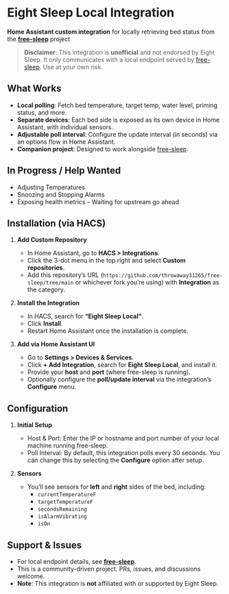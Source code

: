 # Eight Sleep Local Integration

**Home Assistant custom integration** for locally retrieving bed status from the [**free-sleep**](https://github.com/throwaway31265/free-sleep/tree/main) project

> **Disclaimer**: This integration is **unofficial** and not endorsed by Eight Sleep. It only communicates with a local endpoint served by [free-sleep](https://github.com/throwaway31265/free-sleep/tree/main). Use at your own risk.

## What Works

- **Local polling**: Fetch bed temperature, target temp, water level, priming status, and more.
- **Separate devices**: Each bed side is exposed as its own device in Home Assistant, with individual sensors.
- **Adjustable poll interval**: Configure the update interval (in seconds) via an options flow in Home Assistant.
- **Companion project**: Designed to work alongside [free-sleep](https://github.com/throwaway31265/free-sleep/tree/main).

## In Progress / Help Wanted
- Adjusting Temperatures
- Snoozing and Stopping Alarms
- Exposing health metrics – Waiting for upstream go ahead

## Installation (via HACS)

1. **Add Custom Repository**
    - In Home Assistant, go to **HACS > Integrations**.
    - Click the 3-dot menu in the top right and select **Custom repositories**.
    - Add this repository’s URL (`https://github.com/throwaway31265/free-sleep/tree/main` or whichever fork you’re using) with **Integration** as the category.

2. **Install the Integration**
    - In HACS, search for **“Eight Sleep Local”**.
    - Click **Install**.
    - Restart Home Assistant once the installation is complete.

3. **Add via Home Assistant UI**
    - Go to **Settings > Devices & Services**.
    - Click **+ Add Integration**, search for **Eight Sleep Local**, and install it.
    - Provide your **host** and **port** (where free-sleep is running).
    - Optionally configure the **poll/update interval** via the integration’s **Configure** menu.

## Configuration

1. **Initial Setup**
    - Host & Port: Enter the IP or hostname and port number of your local machine running free-sleep.
    - Poll Interval: By default, this integration polls every 30 seconds. You can change this by selecting the **Configure** option after setup.

2. **Sensors**
    - You’ll see sensors for **left** and **right** sides of the bed, including:
        - `currentTemperatureF`
        - `targetTemperatureF`
        - `secondsRemaining`
        - `isAlarmVibrating`
        - `isOn`

## Support & Issues

- For local endpoint details, see [**free-sleep**](https://github.com/throwaway31265/free-sleep/tree/main).
- This is a community-driven project. PRs, issues, and discussions welcome.
- **Note**: This integration is **not** affiliated with or supported by Eight Sleep.

